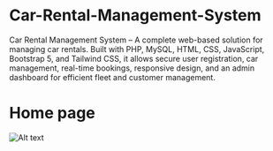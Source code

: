 # Car-Rental-Management-System
Car Rental Management System – A complete web-based solution for managing car rentals. Built with PHP, MySQL, HTML, CSS, JavaScript, Bootstrap 5, and Tailwind CSS, it allows secure user registration, car management, real-time bookings, responsive design, and an admin dashboard for efficient fleet and customer management.

# Home page
![Alt text](image/HOME-PAGE)
